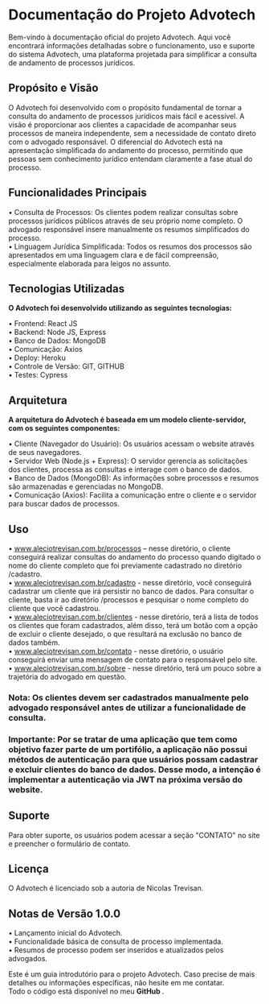 <h1> <strong> Documentação do Projeto Advotech  </strong> </h1>
  
Bem-vindo à documentação oficial do projeto Advotech. Aqui você encontrará informações detalhadas sobre o funcionamento, uso e suporte do sistema Advotech, uma plataforma projetada para simplificar a consulta de andamento de processos jurídicos.   

<h2><strong> Propósito e Visão </strong></h2>

O Advotech foi desenvolvido com o propósito fundamental de tornar a consulta do andamento de processos jurídicos mais fácil e acessível. A visão é proporcionar aos clientes a capacidade de acompanhar seus processos de maneira independente, sem a necessidade de contato direto com o advogado responsável. O diferencial do Advotech está na apresentação simplificada do andamento do processo, permitindo que pessoas sem conhecimento jurídico entendam claramente a fase atual do processo.   

<h2><strong> Funcionalidades Principais </strong> <br/> </h2>

•	Consulta de Processos: Os clientes podem realizar consultas sobre processos jurídicos públicos através de seu próprio nome completo. O advogado responsável insere manualmente os resumos simplificados do processo.   
•	Linguagem Jurídica Simplificada: Todos os resumos dos processos são apresentados em uma linguagem clara e de fácil compreensão, especialmente elaborada para leigos no assunto.   

<h2><strong> Tecnologias Utilizadas <br/></h2>
O Advotech foi desenvolvido utilizando as seguintes tecnologias:  </strong> 

•	Frontend: React JS   
•	Backend: Node JS, Express   
•	Banco de Dados: MongoDB   
•	Comunicação: Axios   
•	Deploy: Heroku <br/>
•	Controle de Versão: GIT, GITHUB   
•	Testes: Cypress  

<h2><strong> Arquitetura <br/></h2>
A arquitetura do Advotech é baseada em um modelo cliente-servidor, com os seguintes componentes: </strong>

•	Cliente (Navegador do Usuário): Os usuários acessam o website através de seus navegadores.   
•	Servidor Web (Node.js + Express): O servidor gerencia as solicitações dos clientes, processa as consultas e interage com o banco de dados.   
•	Banco de Dados (MongoDB): As informações sobre processos e resumos são armazenadas e gerenciadas no MongoDB.   
•	Comunicação (Axios): Facilita a comunicação entre o cliente e o servidor para buscar dados de processos.   

<h2><strong> Uso </strong> <br/></h2>

•	www.aleciotrevisan.com.br/processos – nesse diretório, o cliente conseguirá realizar consultas do andamento do processo quando digitado o nome do cliente completo que foi previamente cadastrado no diretório /cadastro.  
•	www.aleciotrevisan.com.br/cadastro - nesse diretório, você conseguirá cadastrar um cliente que irá persistir no banco de dados. Para consultar o cliente, basta ir ao diretório /processos e pesquisar o nome completo do cliente que você cadastrou.  
•	www.aleciotrevisan.com.br/clientes - nesse diretório, terá a lista de todos os clientes que foram cadastrados, além disso, terá um botão com a opção de excluir o cliente desejado, o que resultará na exclusão no banco de dados também.  
•	www.aleciotrevisan.com.br/contato - nesse diretório, o usuário conseguirá enviar uma mensagem de contato para o responsável pelo site.  
•	www.aleciotrevisan.com.br/sobre - nesse diretório, terá um pouco sobre a trajetória do advogado em questão.

<h3><strong> Nota: Os clientes devem ser cadastrados manualmente pelo advogado responsável antes de utilizar a funcionalidade de consulta.   </h3>

<h3>Importante: Por se tratar de uma aplicação que tem como objetivo fazer parte de um portifólio, a aplicação não possui métodos de autenticação para que usuários possam cadastrar e excluir clientes do banco de dados. Desse modo, a intenção é implementar a autenticação via JWT na próxima versão do website. </h3>

<h2>Suporte  </strong> <br/></h2>
Para obter suporte, os usuários podem acessar a seção "CONTATO" no site e preencher o formulário de contato.    

<h2> <strong> Licença  </strong><br/></h2>
O Advotech é licenciado sob a autoria de Nicolas Trevisan.   

 <h2><strong> Notas de Versão 1.0.0  </strong> <br/></h2>
 
•	Lançamento inicial do Advotech.   
•	Funcionalidade básica de consulta de processo implementada.   
•	Resumos de processo podem ser inseridos e atualizados pelos advogados.  

Este é um guia introdutório para o projeto Advotech. Caso precise de mais detalhes ou informações específicas, não hesite em me contatar.    
Todo o código está disponível no meu <strong> GitHub </strong>.
